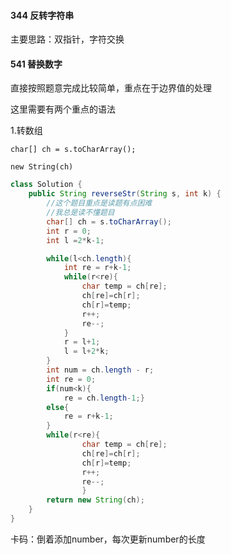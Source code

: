 #### 344 反转字符串

主要思路：双指针，字符交换

#### 541 替换数字

直接按照题意完成比较简单，重点在于边界值的处理

这里需要有两个重点的语法

1.转数组

`char[] ch = s.toCharArray();`

`new String(ch)`



```java
class Solution {
    public String reverseStr(String s, int k) {
        //这个题目重点是读题有点困难
        //我总是读不懂题目
        char[] ch = s.toCharArray();
        int r = 0;
        int l =2*k-1;

        while(l<ch.length){
            int re = r+k-1;
            while(r<re){
                char temp = ch[re];
                ch[re]=ch[r];
                ch[r]=temp;
                r++;
                re--;
            }
            r = l+1;
            l = l+2*k;
        }
        int num = ch.length - r;
        int re = 0;
        if(num<k){
            re = ch.length-1;}
        else{
            re = r+k-1;
        }
        while(r<re){
                char temp = ch[re];
                ch[re]=ch[r];
                ch[r]=temp;
                r++;
                re--;
                }
        return new String(ch);
    }
}
```

卡码：倒着添加number，每次更新number的长度

